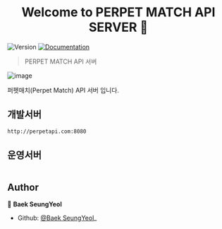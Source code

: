 <h1 align="center">Welcome to PERPET MATCH API SERVER 👋</h1>
<p>
  <img alt="Version" src="https://img.shields.io/badge/version-0.1.0-blue.svg?cacheSeconds=2592000" />
  <a href="https://github.com/BaekSeungYeol/perpetmatch-Api/blob/master/README.md" target="_blank">
    <img alt="Documentation" src="https://img.shields.io/badge/documentation-yes-brightgreen.svg" />
  </a>
</p>

> PERPET MATCH API 서버

![image](https://user-images.githubusercontent.com/47316511/90139001-bba08d80-ddb2-11ea-9bdd-cba7c160c31c.png)




퍼펫매치(Perpet Match) API 서버 입니다.

## 개발서버

```sh
http://perpetapi.com:8080
```
## 운영서버

```sh
```


## Author

👤 **Baek SeungYeol**

* Github: [@Baek SeungYeol](https://github.com/BaekSeungYeol)_
